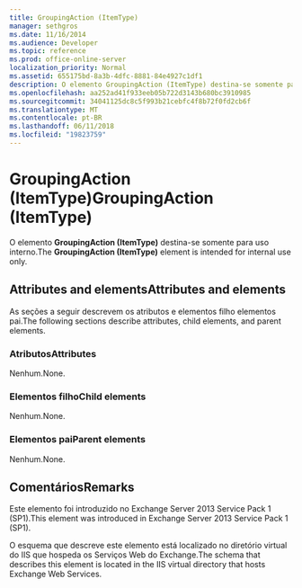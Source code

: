 ```yaml
---
title: GroupingAction (ItemType)
manager: sethgros
ms.date: 11/16/2014
ms.audience: Developer
ms.topic: reference
ms.prod: office-online-server
localization_priority: Normal
ms.assetid: 655175bd-8a3b-4dfc-8881-84e4927c1df1
description: O elemento GroupingAction (ItemType) destina-se somente para uso interno.
ms.openlocfilehash: aa252ad41f933eeb05b722d3143b680bc3910985
ms.sourcegitcommit: 34041125dc8c5f993b21cebfc4f8b72f0fd2cb6f
ms.translationtype: MT
ms.contentlocale: pt-BR
ms.lasthandoff: 06/11/2018
ms.locfileid: "19823759"
---
```

# <a name="groupingaction-itemtype"></a><span data-ttu-id="71d1e-103">GroupingAction (ItemType)</span><span class="sxs-lookup"><span data-stu-id="71d1e-103">GroupingAction (ItemType)</span></span>

<span data-ttu-id="71d1e-104">O elemento **GroupingAction (ItemType)** destina-se somente para uso interno.</span><span class="sxs-lookup"><span data-stu-id="71d1e-104">The **GroupingAction (ItemType)** element is intended for internal use only.</span></span> 

## <a name="attributes-and-elements"></a><span data-ttu-id="71d1e-105">Attributes and elements</span><span class="sxs-lookup"><span data-stu-id="71d1e-105">Attributes and elements</span></span>

<span data-ttu-id="71d1e-106">As seções a seguir descrevem os atributos e elementos filho elementos pai.</span><span class="sxs-lookup"><span data-stu-id="71d1e-106">The following sections describe attributes, child elements, and parent elements.</span></span>
  
### <a name="attributes"></a><span data-ttu-id="71d1e-107">Atributos</span><span class="sxs-lookup"><span data-stu-id="71d1e-107">Attributes</span></span>

<span data-ttu-id="71d1e-108">Nenhum.</span><span class="sxs-lookup"><span data-stu-id="71d1e-108">None.</span></span>
  
### <a name="child-elements"></a><span data-ttu-id="71d1e-109">Elementos filho</span><span class="sxs-lookup"><span data-stu-id="71d1e-109">Child elements</span></span>

<span data-ttu-id="71d1e-110">Nenhum.</span><span class="sxs-lookup"><span data-stu-id="71d1e-110">None.</span></span>
  
### <a name="parent-elements"></a><span data-ttu-id="71d1e-111">Elementos pai</span><span class="sxs-lookup"><span data-stu-id="71d1e-111">Parent elements</span></span>

<span data-ttu-id="71d1e-112">Nenhum.</span><span class="sxs-lookup"><span data-stu-id="71d1e-112">None.</span></span>
  
## <a name="remarks"></a><span data-ttu-id="71d1e-113">Comentários</span><span class="sxs-lookup"><span data-stu-id="71d1e-113">Remarks</span></span>

<span data-ttu-id="71d1e-114">Este elemento foi introduzido no Exchange Server 2013 Service Pack 1 (SP1).</span><span class="sxs-lookup"><span data-stu-id="71d1e-114">This element was introduced in Exchange Server 2013 Service Pack 1 (SP1).</span></span>
  
<span data-ttu-id="71d1e-115">O esquema que descreve este elemento está localizado no diretório virtual do IIS que hospeda os Serviços Web do Exchange.</span><span class="sxs-lookup"><span data-stu-id="71d1e-115">The schema that describes this element is located in the IIS virtual directory that hosts Exchange Web Services.</span></span>
  

